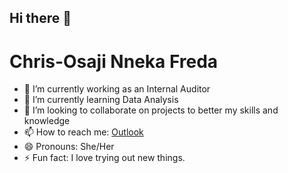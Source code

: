 ## Hi there 👋

# Chris-Osaji Nneka Freda 


- 🔭 I’m currently working as an Internal Auditor 
- 🌱 I’m currently learning Data Analysis 
- 👯 I’m looking to collaborate on projects to better my skills and knowledge 
- 📫 How to reach me: [Outlook](nnekafreda@outlook.com)
- 😄 Pronouns: She/Her
- ⚡ Fun fact: I love trying out new things.
